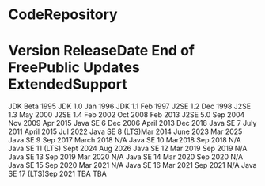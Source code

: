 # CodeRepository
Version	ReleaseDate	End of FreePublic Updates  ExtendedSupport
=====================================================================
JDK Beta	1995
JDK 1.0	   Jan 1996	
JDK 1.1	   Feb 1997
J2SE 1.2   Dec 1998	
J2SE 1.3   May 2000	
J2SE 1.4   Feb 2002	    Oct 2008	      Feb 2013
J2SE 5.0   Sep 2004	    Nov 2009	      Apr 2015
Java SE 6  Dec 2006	    April 2013	      Dec 2018
Java SE 7  July 2011    April 2015	      Jul 2022
Java SE 8 (LTS)Mar 2014	June 2023         Mar 2025
Java SE 9  Sep 2017	     March 2018	        N/A
Java SE 10	Mar2018	     Sep 2018           N/A
Java SE 11 (LTS)	     Sept 2024	      Aug 2026
Java SE 12	Mar 2019	 Sep 2019         	N/A
Java SE 13	Sep 2019	 Mar 2020   	    N/A
Java SE 14	Mar 2020	 Sep 2020        	N/A
Java SE 15	Sep 2020	 Mar 2021   	    N/A
Java SE 16	Mar 2021	 Sep 2021        	N/A
Java SE 17 (LTS)Sep 2021	TBA	            TBA
